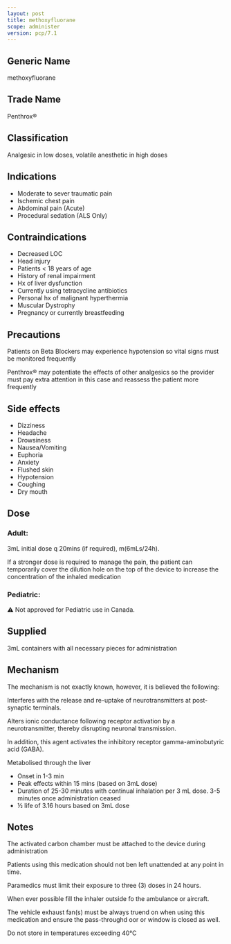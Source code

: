 ```yaml
---
layout: post
title: methoxyfluorane
scope: administer
version: pcp/7.1
---
```


## Generic Name

methoxyfluorane

## Trade Name

Penthrox®

## Classification

Analgesic in low doses, volatile anesthetic in high doses

## Indications

- Moderate to sever traumatic pain
- Ischemic chest pain
- Abdominal pain (Acute)
- Procedural sedation (ALS Only)

## Contraindications

- Decreased LOC
- Head injury
- Patients < 18 years of age
- History of renal impairment
- Hx of liver dysfunction
- Currently using tetracycline antibiotics
- Personal hx of malignant hyperthermia
- Muscular Dystrophy
- Pregnancy or currently breastfeeding

## Precautions

Patients on Beta Blockers may experience hypotension so vital signs must be monitored frequently

Penthrox® may potentiate the effects of other analgesics so the provider must pay extra attention in this case and reassess the patient more frequently

## Side effects

- Dizziness
- Headache
- Drowsiness
- Nausea/Vomiting
- Euphoria
- Anxiety
- Flushed skin
- Hypotension
- Coughing
- Dry mouth

## Dose

### Adult:   
3mL initial dose q 20mins (if required), m(6mLs/24h).   

If a stronger dose is required to manage the pain, the patient can temporarily cover the dilution hole on the top of the device to increase the concentration of the inhaled medication

### Pediatric:   
⚠️ Not approved for Pediatric use in Canada.

## Supplied

3mL containers with all necessary pieces for administration

## Mechanism

The mechanism is not exactly known, however, it is believed the following:

Interferes with the release and re-uptake of neurotransmitters at post-synaptic terminals.

Alters ionic conductance following receptor activation by a neurotransmitter, thereby disrupting neuronal transmission.

In addition, this agent activates the inhibitory receptor gamma-aminobutyric acid (GABA).

Metabolised through the liver

- Onset in 1-3 min
- Peak effects within 15 mins (based on 3mL dose)
- Duration of 25-30 minutes with continual inhalation per 3 mL dose. 3-5 minutes once administration ceased
- ½ life of 3.16 hours based on 3mL dose

## Notes

The activated carbon chamber must be attached to the device during administration

Patients using this medication should not ben left unattended at any point in time.

Paramedics must limit their exposure to three (3) doses in 24 hours.

When ever possible fill the inhaler outside fo the ambulance or aircraft.

The vehicle exhaust fan(s) must be always truend on when using this medication and ensure the pass-throughd oor or window is closed as well.

Do not store in temperatures exceeding 40°C
